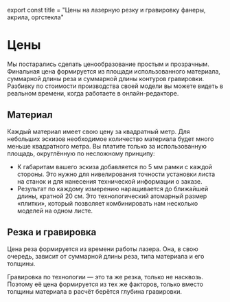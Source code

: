 export const title = "Цены на лазерную резку и гравировку фанеры, акрила, оргстекла"

# Цены

Мы постарались сделать ценообразование простым и прозрачным. Финальная цена формируется из площади использованного материала, суммарной длины реза и суммарной длины контуров гравировки. Разбивку по стоимости производства своей модели вы можете видеть в реальном времени, когда работаете в онлайн-редакторе.

## Материал

Каждый материал имеет свою цену за квадратный метр. Для небольших эскизов необходимое количество материала будет много меньше квадратного метра. Вы платите только за использованную площадь, округлённую по несложному принципу:

- К габаритам вашего эскиза добавляется по 5 мм рамки с каждой стороны. Это нужно для нивелирования точности установки листа на станок и для нанесения технической информации о заказе.
- Результат по каждому измерению наращивается до ближайшей длины, кратной 20 см. Это технологический атомарный размер «плитки», который позволяет комбинировать нам несколько моделей на одном листе.

<SheetPriceList />

## Резка и гравировка

Цена реза формируется из времени работы лазера. Она, в свою очередь, зависит от суммарной длины реза, типа материала и его толщины.

Гравировка по технологии — это та же резка, только не насквозь. Поэтому её цена формируется из тех же факторов, только вместо толщины материала в расчёт берётся глубина гравировки.

<CutPriceList />
